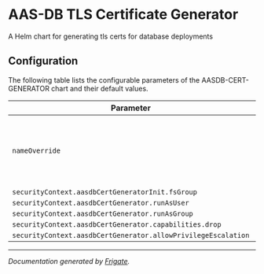 
AAS-DB TLS Certificate Generator  
===============================

A Helm chart for generating tls certs for database deployments


## Configuration

The following table lists the configurable parameters of the AASDB-CERT-GENERATOR chart and their default values.

| Parameter                | Description             | Default        |
| ------------------------ | ----------------------- | -------------- |
| `nameOverride` | The name for AASDB-CERT-GENERATOR chart (Default: .Chart.Name) | `""` |
| `securityContext.aasdbCertGeneratorInit.fsGroup` |  | `1001` |
| `securityContext.aasdbCertGenerator.runAsUser` |  | `1001` |
| `securityContext.aasdbCertGenerator.runAsGroup` |  | `1001` |
| `securityContext.aasdbCertGenerator.capabilities.drop` |  | `["all"]` |
| `securityContext.aasdbCertGenerator.allowPrivilegeEscalation` |  | `false` |



---
_Documentation generated by [Frigate](https://frigate.readthedocs.io)._

